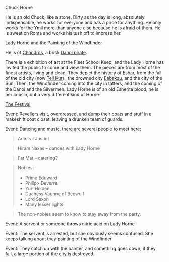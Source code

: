 Chuck Horne

He is an old Chuck, like a stone. Dirty as the day is long, absolutely indispensable, he works for everyone and has a price for anything. He only works for the Ymil more than anyone else because he is afraid of them. He is sweet on Roma and works his tush off to impress her.

Lady Horne and the Painting of the Windfinder

He is of [Chondros](/f/chondros.md), a brisk [Danoi pirate](/f/danoi.md).

There is a exhibition of art at the Fleet School Keep, and the Lady Horne has invited the public to come and view them. The pieces are from most of the finest artists, living and dead. They depict the history of Eshar, from the fall of the old city (now [Tell Kur](/l/tell_kalam.md)) , the drowned city [Eabakzu](/l/eabakzu.md), and the city of the Sun. Then: the Windfinder coming into the city in tatters, and the coming of the Danoi and the Silvermen. Lady Horne is of an old Esherite blood, he is her cousin, but a very different kind of Horne.

[The Festival](/f/darker_faire.md)

Event: Revellers visit, overdressed, and dump their coats and stuff in a makeshift coat closet, leaving a drunken team of guards.

Event: Dancing and music, there are several people to meet here:

> Admiral Josriel
    
> Hiram Naxas – dances with Lady Horne
    
> Fat Mat – catering?
    
> Nobles: 
> * Prime Eduward
> * Philip>  Deverre
> * Yuri Holden
> * Duchess Vaunne of Beowulf
> * Lord Saxon
> * Many lesser lights
    
> The non-nobles seem to know to stay away from the party.
    

Event: A servent or someone throws nitric acid on Lady Horne

Event: The servent is arrested, but she obviously seems confused. She keeps talking about they painting of the Windfinder.

Event: They catch up with the painter, and something goes down, if they fail, a large portion of the city is destroyed.
